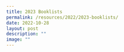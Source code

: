 ```yaml
---
title: 2023 Booklists
permalink: /resources/2022/2023-booklists/
date: 2022-10-28
layout: post
description: ""
image: ""
---
```

